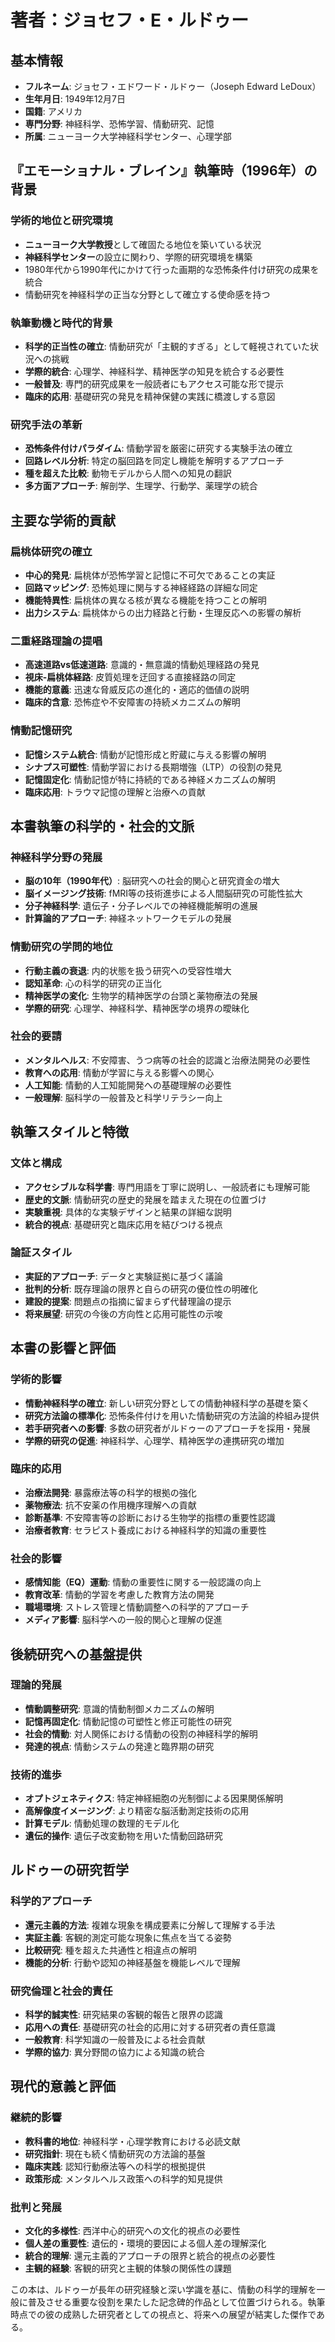 # 著者：ジョセフ・E・ルドゥー

## 基本情報
- **フルネーム**: ジョセフ・エドワード・ルドゥー（Joseph Edward LeDoux）
- **生年月日**: 1949年12月7日
- **国籍**: アメリカ
- **専門分野**: 神経科学、恐怖学習、情動研究、記憶
- **所属**: ニューヨーク大学神経科学センター、心理学部

## 『エモーショナル・ブレイン』執筆時（1996年）の背景

### 学術的地位と研究環境
- **ニューヨーク大学教授**として確固たる地位を築いている状況
- **神経科学センター**の設立に関わり、学際的研究環境を構築
- 1980年代から1990年代にかけて行った画期的な恐怖条件付け研究の成果を統合
- 情動研究を神経科学の正当な分野として確立する使命感を持つ

### 執筆動機と時代的背景
- **科学的正当性の確立**: 情動研究が「主観的すぎる」として軽視されていた状況への挑戦
- **学際的統合**: 心理学、神経科学、精神医学の知見を統合する必要性
- **一般普及**: 専門的研究成果を一般読者にもアクセス可能な形で提示
- **臨床的応用**: 基礎研究の発見を精神保健の実践に橋渡しする意図

### 研究手法の革新
- **恐怖条件付けパラダイム**: 情動学習を厳密に研究する実験手法の確立
- **回路レベル分析**: 特定の脳回路を同定し機能を解明するアプローチ
- **種を超えた比較**: 動物モデルから人間への知見の翻訳
- **多方面アプローチ**: 解剖学、生理学、行動学、薬理学の統合

## 主要な学術的貢献

### 扁桃体研究の確立
- **中心的発見**: 扁桃体が恐怖学習と記憶に不可欠であることの実証
- **回路マッピング**: 恐怖処理に関与する神経経路の詳細な同定
- **機能特異性**: 扁桃体の異なる核が異なる機能を持つことの解明
- **出力システム**: 扁桃体からの出力経路と行動・生理反応への影響の解析

### 二重経路理論の提唱
- **高速道路vs低速道路**: 意識的・無意識的情動処理経路の発見
- **視床-扁桃体経路**: 皮質処理を迂回する直接経路の同定
- **機能的意義**: 迅速な脅威反応の進化的・適応的価値の説明
- **臨床的含意**: 恐怖症や不安障害の持続メカニズムの解明

### 情動記憶研究
- **記憶システム統合**: 情動が記憶形成と貯蔵に与える影響の解明
- **シナプス可塑性**: 情動学習における長期増強（LTP）の役割の発見
- **記憶固定化**: 情動記憶が特に持続的である神経メカニズムの解明
- **臨床応用**: トラウマ記憶の理解と治療への貢献

## 本書執筆の科学的・社会的文脈

### 神経科学分野の発展
- **脳の10年（1990年代）**: 脳研究への社会的関心と研究資金の増大
- **脳イメージング技術**: fMRI等の技術進歩による人間脳研究の可能性拡大
- **分子神経科学**: 遺伝子・分子レベルでの神経機能解明の進展
- **計算論的アプローチ**: 神経ネットワークモデルの発展

### 情動研究の学問的地位
- **行動主義の衰退**: 内的状態を扱う研究への受容性増大
- **認知革命**: 心の科学的研究の正当化
- **精神医学の変化**: 生物学的精神医学の台頭と薬物療法の発展
- **学際的研究**: 心理学、神経科学、精神医学の境界の曖昧化

### 社会的要請
- **メンタルヘルス**: 不安障害、うつ病等の社会的認識と治療法開発の必要性
- **教育への応用**: 情動が学習に与える影響への関心
- **人工知能**: 情動的人工知能開発への基礎理解の必要性
- **一般理解**: 脳科学の一般普及と科学リテラシー向上

## 執筆スタイルと特徴

### 文体と構成
- **アクセシブルな科学書**: 専門用語を丁寧に説明し、一般読者にも理解可能
- **歴史的文脈**: 情動研究の歴史的発展を踏まえた現在の位置づけ
- **実験重視**: 具体的な実験デザインと結果の詳細な説明
- **統合的視点**: 基礎研究と臨床応用を結びつける視点

### 論証スタイル
- **実証的アプローチ**: データと実験証拠に基づく議論
- **批判的分析**: 既存理論の限界と自らの研究の優位性の明確化
- **建設的提案**: 問題点の指摘に留まらず代替理論の提示
- **将来展望**: 研究の今後の方向性と応用可能性の示唆

## 本書の影響と評価

### 学術的影響
- **情動神経科学の確立**: 新しい研究分野としての情動神経科学の基礎を築く
- **研究方法論の標準化**: 恐怖条件付けを用いた情動研究の方法論的枠組み提供
- **若手研究者への影響**: 多数の研究者がルドゥーのアプローチを採用・発展
- **学際的研究の促進**: 神経科学、心理学、精神医学の連携研究の増加

### 臨床的応用
- **治療法開発**: 暴露療法等の科学的根拠の強化
- **薬物療法**: 抗不安薬の作用機序理解への貢献
- **診断基準**: 不安障害等の診断における生物学的指標の重要性認識
- **治療者教育**: セラピスト養成における神経科学的知識の重要性

### 社会的影響
- **感情知能（EQ）運動**: 情動の重要性に関する一般認識の向上
- **教育改革**: 情動的学習を考慮した教育方法の開発
- **職場環境**: ストレス管理と情動調整への科学的アプローチ
- **メディア影響**: 脳科学への一般的関心と理解の促進

## 後続研究への基盤提供

### 理論的発展
- **情動調整研究**: 意識的情動制御メカニズムの解明
- **記憶再固定化**: 情動記憶の可塑性と修正可能性の研究
- **社会的情動**: 対人関係における情動の役割の神経科学的解明
- **発達的視点**: 情動システムの発達と臨界期の研究

### 技術的進歩
- **オプトジェネティクス**: 特定神経細胞の光制御による因果関係解明
- **高解像度イメージング**: より精密な脳活動測定技術の応用
- **計算モデル**: 情動処理の数理的モデル化
- **遺伝的操作**: 遺伝子改変動物を用いた情動回路研究

## ルドゥーの研究哲学

### 科学的アプローチ
- **還元主義的方法**: 複雑な現象を構成要素に分解して理解する手法
- **実証主義**: 客観的測定可能な現象に焦点を当てる姿勢
- **比較研究**: 種を超えた共通性と相違点の解明
- **機能的分析**: 行動や認知の神経基盤を機能レベルで理解

### 研究倫理と社会的責任
- **科学的誠実性**: 研究結果の客観的報告と限界の認識
- **応用への責任**: 基礎研究の社会的応用に対する研究者の責任意識
- **一般教育**: 科学知識の一般普及による社会貢献
- **学際的協力**: 異分野間の協力による知識の統合

## 現代的意義と評価

### 継続的影響
- **教科書的地位**: 神経科学・心理学教育における必読文献
- **研究指針**: 現在も続く情動研究の方法論的基盤
- **臨床実践**: 認知行動療法等への科学的根拠提供
- **政策形成**: メンタルヘルス政策への科学的知見提供

### 批判と発展
- **文化的多様性**: 西洋中心的研究への文化的視点の必要性
- **個人差の重要性**: 遺伝的・環境的要因による個人差の理解深化
- **統合的理解**: 還元主義的アプローチの限界と統合的視点の必要性
- **主観的経験**: 客観的研究と主観的体験の関係性の課題

この本は、ルドゥーが長年の研究経験と深い学識を基に、情動の科学的理解を一般に普及させる重要な役割を果たした記念碑的作品として位置づけられる。執筆時点での彼の成熟した研究者としての視点と、将来への展望が結実した傑作である。